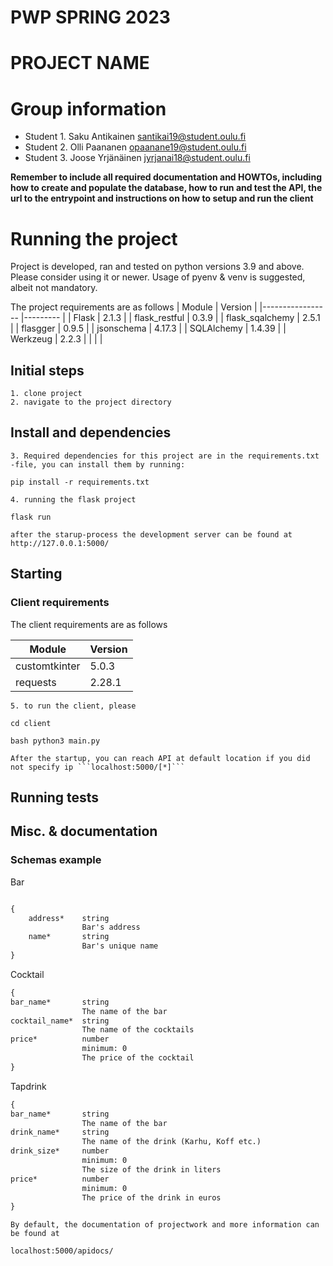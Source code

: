 # PWP SPRING 2023

# PROJECT NAME

# Group information

* Student 1. Saku Antikainen santikai19@student.oulu.fi
* Student 2. Olli Paananen opaanane19@student.oulu.fi
* Student 3. Joose Yrjänäinen jyrjanai18@student.oulu.fi

__Remember to include all required documentation and HOWTOs, including how to create and populate the database, how to run and test the API, the url to the entrypoint and instructions on how to setup and run the client__

# Running the project

Project is developed, ran and tested on python versions 3.9 and above. Please consider using it or newer.
Usage of pyenv & venv is suggested, albeit not mandatory.

The project requirements are as follows
| Module           | Version  |
|----------------- |--------- |
| Flask            | 2.1.3    |
| flask_restful    | 0.3.9    |
| flask_sqalchemy  | 2.5.1    |
| flasgger         | 0.9.5    |
| jsonschema       | 4.17.3   |
| SQLAlchemy       | 1.4.39   |
| Werkzeug         | 2.2.3    |
|                  |          |

## Initial steps

    1. clone project
    2. navigate to the project directory

## Install and dependencies

    3. Required dependencies for this project are in the requirements.txt -file, you can install them by running:
```pip install -r requirements.txt```

    4. running the flask project
```flask run```

    after the starup-process the development server can be found at http://127.0.0.1:5000/

## Starting

### Client requirements

The client requirements are as follows

| Module         | Version  |
|--------------- |--------- |
| customtkinter  | 5.0.3    |
| requests       | 2.28.1   |

    5. to run the client, please
```cd client```

```bash python3 main.py```

    After the startup, you can reach API at default location if you did not specify ip ```localhost:5000/[*]``` 

## Running tests

## Misc. & documentation

### Schemas example

Bar

```xml

{
    address*    string
                Bar's address
    name*       string
                Bar's unique name
}

```

Cocktail

```xml
{
bar_name*       string
                The name of the bar
cocktail_name*  string
                The name of the cocktails
price*          number
                minimum: 0
                The price of the cocktail
}
```

Tapdrink

```xml
{
bar_name*       string
                The name of the bar
drink_name*     string
                The name of the drink (Karhu, Koff etc.)
drink_size*     number
                minimum: 0 
                The size of the drink in liters
price*          number
                minimum: 0
                The price of the drink in euros
}
```

    By default, the documentation of projectwork and more information can be found at

```localhost:5000/apidocs/```
